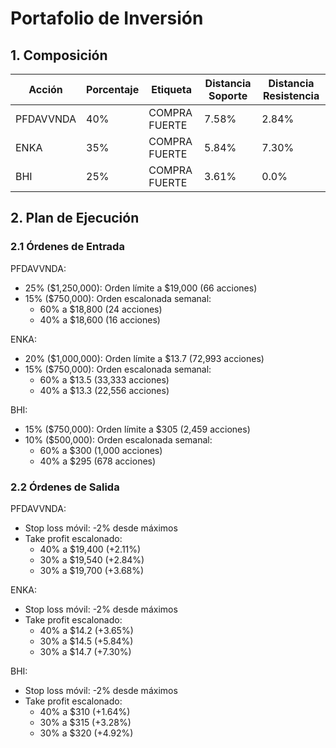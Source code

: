 # Portafolio de Inversión

## 1. Composición

| Acción | Porcentaje | Etiqueta | Distancia Soporte | Distancia Resistencia |
|--------|------------|----------|-------------------|----------------------|
| PFDAVVNDA | 40% | COMPRA FUERTE | 7.58% | 2.84% |
| ENKA | 35% | COMPRA FUERTE | 5.84% | 7.30% |
| BHI | 25% | COMPRA FUERTE | 3.61% | 0.0% |

## 2. Plan de Ejecución

### 2.1 Órdenes de Entrada

PFDAVVNDA:
- 25% ($1,250,000): Orden límite a $19,000 (66 acciones)
- 15% ($750,000): Orden escalonada semanal:
  * 60% a $18,800 (24 acciones)
  * 40% a $18,600 (16 acciones)

ENKA:
- 20% ($1,000,000): Orden límite a $13.7 (72,993 acciones)
- 15% ($750,000): Orden escalonada semanal:
  * 60% a $13.5 (33,333 acciones)
  * 40% a $13.3 (22,556 acciones)

BHI:
- 15% ($750,000): Orden límite a $305 (2,459 acciones)
- 10% ($500,000): Orden escalonada semanal:
  * 60% a $300 (1,000 acciones)
  * 40% a $295 (678 acciones)

### 2.2 Órdenes de Salida

PFDAVVNDA:
- Stop loss móvil: -2% desde máximos
- Take profit escalonado:
  * 40% a $19,400 (+2.11%)
  * 30% a $19,540 (+2.84%)
  * 30% a $19,700 (+3.68%)

ENKA:
- Stop loss móvil: -2% desde máximos
- Take profit escalonado:
  * 40% a $14.2 (+3.65%)
  * 30% a $14.5 (+5.84%)
  * 30% a $14.7 (+7.30%)

BHI:
- Stop loss móvil: -2% desde máximos
- Take profit escalonado:
  * 40% a $310 (+1.64%)
  * 30% a $315 (+3.28%)
  * 30% a $320 (+4.92%) 